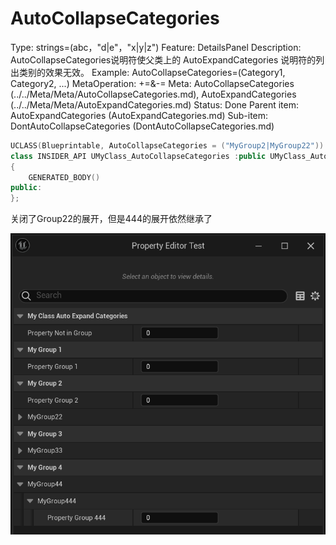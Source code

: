 # AutoCollapseCategories

Type: strings=(abc，"d|e"，"x|y|z")
Feature: DetailsPanel
Description: AutoCollapseCategories说明符使父类上的 AutoExpandCategories 说明符的列出类别的效果无效。
Example: AutoCollapseCategories=(Category1, Category2, ...)
MetaOperation: +=&-=
Meta: AutoCollapseCategories (../../Meta/Meta/AutoCollapseCategories.md), AutoExpandCategories (../../Meta/Meta/AutoExpandCategories.md)
Status: Done
Parent item: AutoExpandCategories (AutoExpandCategories.md)
Sub-item: DontAutoCollapseCategories (DontAutoCollapseCategories.md)

```cpp
UCLASS(Blueprintable, AutoCollapseCategories = ("MyGroup2|MyGroup22"))
class INSIDER_API UMyClass_AutoCollapseCategories :public UMyClass_AutoExpandCategories
{
	GENERATED_BODY()
public:
};
```

关闭了Group22的展开，但是444的展开依然继承了

![Untitled](AutoCollapseCategories/Untitled.png)